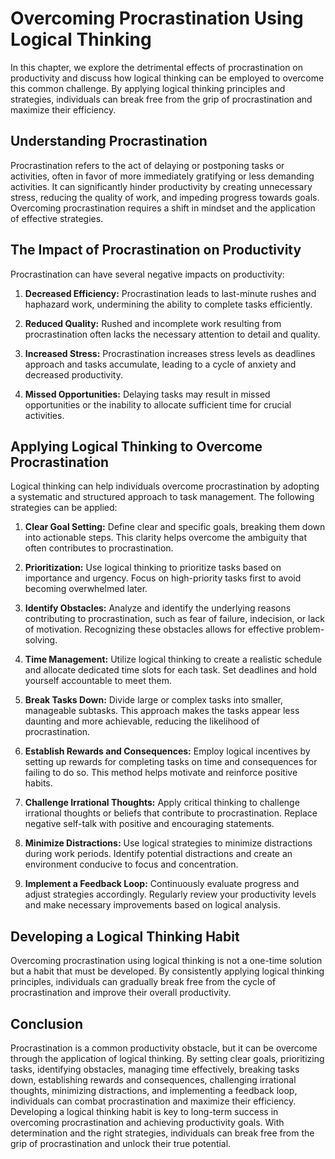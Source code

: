 Overcoming Procrastination Using Logical Thinking
============================================================

In this chapter, we explore the detrimental effects of procrastination on productivity and discuss how logical thinking can be employed to overcome this common challenge. By applying logical thinking principles and strategies, individuals can break free from the grip of procrastination and maximize their efficiency.

**Understanding Procrastination**
---------------------------------

Procrastination refers to the act of delaying or postponing tasks or activities, often in favor of more immediately gratifying or less demanding activities. It can significantly hinder productivity by creating unnecessary stress, reducing the quality of work, and impeding progress towards goals. Overcoming procrastination requires a shift in mindset and the application of effective strategies.

**The Impact of Procrastination on Productivity**
-------------------------------------------------

Procrastination can have several negative impacts on productivity:

1. **Decreased Efficiency:** Procrastination leads to last-minute rushes and haphazard work, undermining the ability to complete tasks efficiently.

2. **Reduced Quality:** Rushed and incomplete work resulting from procrastination often lacks the necessary attention to detail and quality.

3. **Increased Stress:** Procrastination increases stress levels as deadlines approach and tasks accumulate, leading to a cycle of anxiety and decreased productivity.

4. **Missed Opportunities:** Delaying tasks may result in missed opportunities or the inability to allocate sufficient time for crucial activities.

**Applying Logical Thinking to Overcome Procrastination**
---------------------------------------------------------

Logical thinking can help individuals overcome procrastination by adopting a systematic and structured approach to task management. The following strategies can be applied:

1. **Clear Goal Setting:** Define clear and specific goals, breaking them down into actionable steps. This clarity helps overcome the ambiguity that often contributes to procrastination.

2. **Prioritization:** Use logical thinking to prioritize tasks based on importance and urgency. Focus on high-priority tasks first to avoid becoming overwhelmed later.

3. **Identify Obstacles:** Analyze and identify the underlying reasons contributing to procrastination, such as fear of failure, indecision, or lack of motivation. Recognizing these obstacles allows for effective problem-solving.

4. **Time Management:** Utilize logical thinking to create a realistic schedule and allocate dedicated time slots for each task. Set deadlines and hold yourself accountable to meet them.

5. **Break Tasks Down:** Divide large or complex tasks into smaller, manageable subtasks. This approach makes the tasks appear less daunting and more achievable, reducing the likelihood of procrastination.

6. **Establish Rewards and Consequences:** Employ logical incentives by setting up rewards for completing tasks on time and consequences for failing to do so. This method helps motivate and reinforce positive habits.

7. **Challenge Irrational Thoughts:** Apply critical thinking to challenge irrational thoughts or beliefs that contribute to procrastination. Replace negative self-talk with positive and encouraging statements.

8. **Minimize Distractions:** Use logical strategies to minimize distractions during work periods. Identify potential distractions and create an environment conducive to focus and concentration.

9. **Implement a Feedback Loop:** Continuously evaluate progress and adjust strategies accordingly. Regularly review your productivity levels and make necessary improvements based on logical analysis.

**Developing a Logical Thinking Habit**
---------------------------------------

Overcoming procrastination using logical thinking is not a one-time solution but a habit that must be developed. By consistently applying logical thinking principles, individuals can gradually break free from the cycle of procrastination and improve their overall productivity.

Conclusion
----------

Procrastination is a common productivity obstacle, but it can be overcome through the application of logical thinking. By setting clear goals, prioritizing tasks, identifying obstacles, managing time effectively, breaking tasks down, establishing rewards and consequences, challenging irrational thoughts, minimizing distractions, and implementing a feedback loop, individuals can combat procrastination and maximize their efficiency. Developing a logical thinking habit is key to long-term success in overcoming procrastination and achieving productivity goals. With determination and the right strategies, individuals can break free from the grip of procrastination and unlock their true potential.
